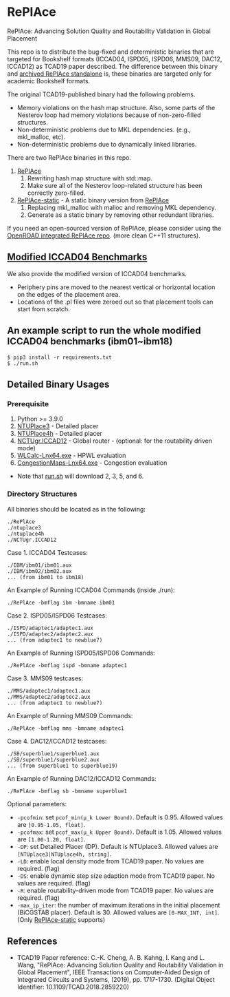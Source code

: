 # RePlAce
RePlAce: Advancing Solution Quality and Routability Validation in Global Placement

This repo is to distribute the bug-fixed and deterministic binaries that are targeted for Bookshelf formats (ICCAD04, ISPD05, ISPD06, MMS09, DAC12, ICCAD12) as TCAD19 paper described.
The difference between this binary and [archived RePlAce standalone](https://github.com/The-OpenROAD-Project/RePlAce/tree/standalone) is, these binaries are targeted only for academic Bookshelf formats. 

The original TCAD19-published binary had the following problems. 
- Memory violations on the hash map structure. Also, some parts of the Nesterov loop had memory violations because of non-zero-filled structures. 
- Non-deterministic problems due to MKL dependencies. (e.g., mkl_malloc, etc).
- Non-deterministic problems due to dynamically linked libraries.

There are two RePlAce binaries in this repo.
1) [RePlAce](./RePlAce) 
    1) Rewriting hash map structure with std::map. 
    2) Make sure all of the Nesterov loop-related structure has been correctly zero-filled.
2) [RePlAce-static](./RePlAce-static) - A static binary version from [RePlAce](./RePlAce)
    1) Replacing mkl_malloc with malloc and removing MKL dependency.
    2) Generate as a static binary by removing other redundant libraries.

If you need an open-sourced version of RePlAce, please consider using the [OpenROAD integrated RePlAce repo](https://github.com/The-OpenROAD-Project/OpenROAD/tree/master/src/gpl). (more clean C++11 structures).

## [Modified ICCAD04 Benchmarks](./IBM/)
We also provide the modified version of ICCAD04 benchmarks.
- Periphery pins are moved to the nearest vertical or horizontal location on the edges of the placement area.
- Locations of the .pl files were zeroed out so that placement tools can start from scratch.

## An example script to run the whole modified ICCAD04 benchmarks (ibm01~ibm18)
    $ pip3 install -r requirements.txt
    $ ./run.sh

## Detailed Binary Usages 
### Prerequisite
1. Python >= 3.9.0
2. [NTUPlace3](http://eda.ee.ntu.edu.tw/research.htm) - Detailed placer
3. [NTUPlace4h](http://eda.ee.ntu.edu.tw/research.htm) - Detailed placer
4. [NCTUgr.ICCAD12](https://people.cs.nctu.edu.tw/~whliu/NCTU-GR.htm) - Global router - (optional: for the routability driven mode)
5. [WLCalc-Lnx64.exe](http://vlsicad.eecs.umich.edu/BK/PlaceUtils) - HPWL evaluation
6. [CongestionMaps-Lnx64.exe](http://vlsicad.eecs.umich.edu/BK/PlaceUtils) - Congestion evaluation
- Note that [run.sh](run.sh) will download 2, 3, 5, and 6.

### Directory Structures
All binaries should be located as in the following:

    ./RePlAce
    ./ntuplace3
    ./ntuplace4h
    ./NCTUgr.ICCAD12

Case 1. ICCAD04 Testcases:

    ./IBM/ibm01/ibm01.aux
    ./IBM/ibm02/ibm02.aux
    ... (from ibm01 to ibm18)

An Example of Running ICCAD04 Commands (inside ./run):

    ./RePlAce -bmflag ibm -bmname ibm01
    
Case 2. ISPD05/ISPD06 Testcases:

    ./ISPD/adaptec1/adaptec1.aux
    ./ISPD/adaptec2/adaptec2.aux
    ... (from adaptec1 to newblue7)

An Example of Running ISPD05/ISPD06 Commands:

    ./RePlAce -bmflag ispd -bmname adaptec1

Case 3. MMS09 testcases:

    ./MMS/adaptec1/adaptec1.aux
    ./MMS/adaptec2/adaptec2.aux
    ... (from adaptec1 to newblue7)

An Example of Running MMS09 Commands:

    ./RePlAce -bmflag mms -bmname adaptec1

Case 4. DAC12/ICCAD12 testcases:

    ./SB/superblue1/superblue1.aux
    ./SB/superblue1/superblue2.aux
    ... (from superblue1 to superblue19)

An Example of Running DAC12/ICCAD12 Commands:

    ./RePlAce -bmflag sb -bmname superblue1 
    
Optional parameters: 
- `-pcofmin`: set `pcof_min(µ_k Lower Bound)`. Default is 0.95. Allowed values are `[0.95-1.05, float]`.
- `-pcofmax`: set `pcof_max(µ_k Upper Bound)`. Default is 1.05. Allowed values are `[1.00-1.20, float]`.
- `-DP`: set Detailed Placer (DP). Default is NTUplace3. Allowed values are `[NTUplace3|NTUplace4h, string]`.
- `-LD`: enable local density mode from TCAD19 paper. No values are required. (flag)
- `-DS`: enable dynamic step size adaption mode from TCAD19 paper. No values are required. (flag)
- `-R`: enable routability-driven mode from TCAD19 paper. No values are required. (flag)
- `-max_ip_iter`: the number of maximum iterations in the initial placement (BiCGSTAB placer). Default is 30. Allowed values are `[0-MAX_INT, int]`. (Only [RePlAce-static](./RePlAce-static) supports)

## References
- TCAD19 Paper reference: C.-K. Cheng, A. B. Kahng, I. Kang and L. Wang, "RePlAce: Advancing Solution Quality and Routability Validation in Global Placement", IEEE Transactions on Computer-Aided Design of Integrated Circuits and Systems, (2019), pp. 1717-1730. (Digital Object Identifier: 10.1109/TCAD.2018.2859220)
